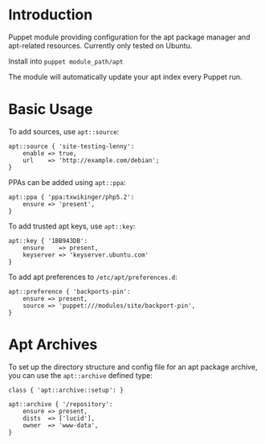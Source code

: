 # Introduction
Puppet module providing configuration for the apt package manager and
apt-related resources. Currently only tested on Ubuntu.

Install into `puppet module_path/apt`

The module will automatically update your apt index every Puppet run.

# Basic Usage
To add sources, use `apt::source`:

```puppet
apt::source { 'site-testing-lenny':
    enable => true,
    url    => 'http://example.com/debian';
}
```

PPAs can be added using `apt::ppa`:

```puppet
apt::ppa { 'ppa:txwikinger/php5.2':
    ensure => 'present',
}
```

To add trusted apt keys, use `apt::key`:

```puppet
apt::key { '1BB943DB':
    ensure    => present,
    keyserver => 'keyserver.ubuntu.com'
}
```

To add apt preferences to `/etc/apt/preferences.d`:

```puppet
apt::preference { 'backports-pin':
    ensure => present,
    source => 'puppet:///modules/site/backport-pin',
}
```

# Apt Archives
To set up the directory structure and config file for an apt package
archive, you can use the `apt::archive` defined type:

```puppet
class { 'apt::archive::setup': }

apt::archive { '/repository':
    ensure => present,
    dists  => ['lucid'],
    owner  => 'www-data',
}
```
